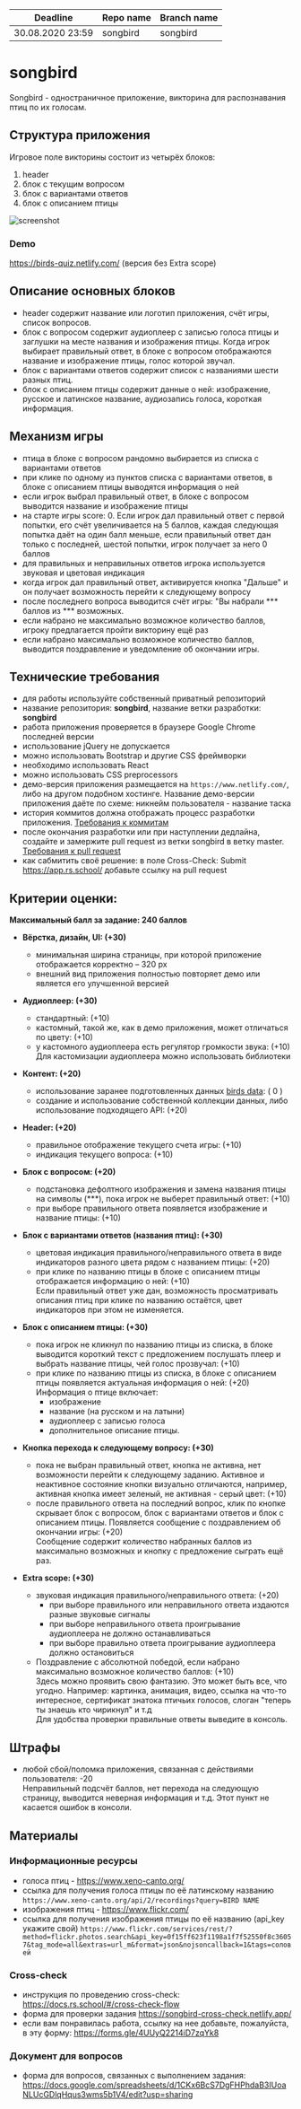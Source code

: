 | Deadline         |Repo name    | Branch name |
| ---------------- | ----------- | ----------- |
| 30.08.2020 23:59 | songbird    | songbird    |

# songbird

Songbird - одностраничное приложение, викторина для распознавания птиц по их голосам.

## Структура приложения

Игровое поле викторины состоит из четырёх блоков: 
1. header
2. блок с текущим вопросом
3. блок с вариантами ответов
4. блок с описанием птицы

![screenshot](./songbird/screenshot_birds-quiz.png)
### Demo
https://birds-quiz.netlify.com/ (версия без Extra scope)

## Описание основных блоков

- header содержит название или логотип приложения, счёт игры, список вопросов.  
- блок с вопросом содержит аудиоплеер с записью голоса птицы и заглушки на месте названия и изображения птицы. Когда игрок выбирает правильный ответ, в блоке с вопросом отображаются название и изображение птицы, голос которой звучал.  
- блок с вариантами ответов содержит список с названиями шести разных птиц.  
- блок с описанием птицы содержит данные о ней: изображение, русское и латинское название, аудиозапись голоса, короткая информация.

## Механизм игры

- птица в блоке с вопросом рандомно выбирается из списка с вариантами ответов
- при клике по одному из пунктов списка с вариантами ответов, в блоке с описанием птицы выводятся информация о ней
- если игрок выбрал правильный ответ, в блоке с вопросом выводится название и изображение птицы
- на старте игры score: 0. Если игрок дал правильный ответ с первой попытки, его счёт увеличивается на 5 баллов, каждая следующая попытка даёт на один балл меньше, если правильный ответ дан только с последней, шестой попытки, игрок получает за него 0 баллов
- для правильных и неправильных ответов игрока используется звуковая и цветовая индикация
- когда игрок дал правильный ответ, активируется кнопка "Дальше" и он получает возможность перейти к следующему вопросу
- после последнего вопроса выводится счёт игры: "Вы набрали *** баллов из *** возможных. 
- если набрано не максимально возможное количество баллов, игроку предлагается пройти викторину ещё раз
- если набрано максимально возможное количество баллов, выводится поздравление и уведомление об окончании игры.

## Технические требования
- для работы используйте собственный приватный репозиторий
- название репозитория: **songbird**, название ветки разработки: **songbird**
- работа приложения проверяется в браузере Google Chrome последней версии
- использование jQuery не допускается
- можно использовать Bootstrap и другие CSS фреймворки
- необходимо использовать React 
- можно использовать CSS preprocessors
- демо-версия приложения размещается на `https://www.netlify.com/`, либо на другом подобном хостинге. Название демо-версии приложения даёте по схеме: никнейм пользователя - название таска
- история коммитов должна отображать процесс разработки приложения. [Требования к коммитам](https://docs.rs.school/#/git-convention)
- после окончания разработки или при наступлении дедлайна, создайте и замержите pull request из ветки songbird в ветку master. [Требования к pull request](https://docs.rs.school/#/stage2?id=Требования-к-pull-request-pr)
- как сабмитить своё решение: в поле Cross-Check: Submit https://app.rs.school/ добавьте ссылку на pull request

## Критерии оценки:
**Максимальный балл за задание: 240 баллов**  

- **Вёрстка, дизайн, UI: (+30)**
  - минимальная ширина страницы, при которой приложение отображается корректно – 320 рх
  - внешний вид приложения полностью повторяет демо или является его улучшенной версией
  
- **Аудиоплеер: (+30)**
  - стандартный: (+10)
  - кастомный, такой же, как в демо приложения, может отличаться по цвету: (+10) 
  - у кастомного аудиоплеера есть регулятор громкости звука: (+10)    
    Для кастомизации аудиоплеера можно использовать библиотеки

- **Контент: (+20)**
  - использование заранее подготовленных данных [birds data](./songbird/birds.js): ( 0 )
  - создание и использование собственной коллекции данных, либо использование подходящего API: (+20)

- **Header: (+20)**
  - правильное отображение текущего счета игры: (+10)
  - индикация текущего вопроса: (+10)
  
- **Блок с вопросом: (+20)**
  - подстановка дефолтного изображения и замена названия птицы на символы (\*\*\*), пока игрок не выберет правильный ответ: (+10)
  - при выборе правильного ответа появляется изображение и название птицы: (+10)

- **Блок с вариантами ответов (названия птиц): (+30)**
  - цветовая индикация правильного/неправильного ответа в виде индикаторов разного цвета рядом с названием птицы: (+20)
  - при клике по названию птицы в блоке с описанием птицы отображается информацию о ней: (+10)   
  Если правильный ответ уже дан, возможность просматривать описания птиц при клике по названию остаётся, цвет индикаторов при этом не изменяется.

- **Блок с описанием птицы: (+30)**
  - пока игрок не кликнул по названию птицы из списка, в блоке выводится короткий текст с предложением послушать плеер и выбрать название птицы, чей голос прозвучал: (+10)
  - при клике по названию птицы из списка, в блоке с описанием птицы появляется актуальная информация о ней: (+20)  
  Информация о птице включает:
    - изображение
    - название (на русском и на латыни)
    - аудиоплеер с записью голоса
    - дополнительное описание птицы.
    
- **Кнопка перехода к следующему вопросу: (+30)**
  - пока не выбран правильный ответ, кнопка не активна, нет возможности перейти к следующему заданию. Активное и неактивное состояние кнопки визуально отличаются, например, активная кнопка имеет зеленый, не активная - серый цвет: (+10)
  - после правильного ответа на последний вопрос, клик по кнопке скрывает блок с вопросом, блок с вариантами ответов и блок с описанием птицы. Появляется сообщение с поздравлением об окончании игры: (+20)  
  Сообщение содержит количество набранных баллов из максимально возможных и кнопку с предложение сыграть ещё раз. 
  
- **Extra scope: (+30)**
  - звуковая индикация правильного/неправильного ответа: (+20)  
    - при выборе правильного или неправильного ответа издаются разные звуковые сигналы
    - при выборе неправильного ответа проигрывание аудиоплеера не должно останавливаться
    - при выборе правильно ответа проигрывание аудиоплеера должно остановиться
  - Поздравление с абсолютной победой, если набрано максимально возможное количество баллов: (+10)  
  Здесь можно проявить свою фантазию. Это может быть все, что угодно. Например:  картинка, анимация, видео, ссылка на что-то интересное, сертификат знатока птичьих голосов, слоган "теперь ты знаешь кто чирикнул" и т.д  
  Для удобства проверки правильные ответы выведите в консоль.

## Штрафы
- любой сбой/поломка приложения, связанная с действиями пользователя: -20  
  Неправильный подсчёт баллов, нет перехода на следующую страницу, выводится неверная информация и т.д. Этот пункт не касается ошибок в консоли.

## Материалы

### Информационные ресурсы
- голоса птиц - https://www.xeno-canto.org/
- ссылка для получения голоса птицы по её латинскому названию  
`https://www.xeno-canto.org/api/2/recordings?query=BIRD NAME`
- изображения птиц - https://www.flickr.com/
- ссылка для получения изображения птицы по её названию (api_key укажите свой) 
`https://www.flickr.com/services/rest/?method=flickr.photos.search&api_key=0f15ff623f1198a1f7f52550f8c36057&tag_mode=all&extras=url_m&format=json&nojsoncallback=1&tags=соловей`

### Cross-check
- инструкция по проведению cross-check: https://docs.rs.school/#/cross-check-flow
- форма для проверки задания https://songbird-cross-check.netlify.app/
- если вам понравилась работа, ссылку на нее добавьте, пожалуйста, в эту форму: https://forms.gle/4UUyQ2214iD7zqYk8

### Документ для вопросов
- форма для вопросов, связанных с выполнением задания: https://docs.google.com/spreadsheets/d/1CKx6BcS7DgFHPhdaB3IUoaNLUcGDlqHqus3wms5b1V4/edit?usp=sharing
